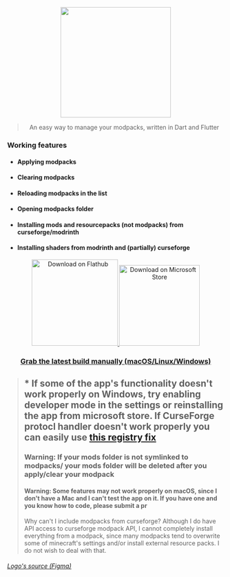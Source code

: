<div align="center">

<img src="https://github.com/mrquantumoff/mcmodpackmanager_reborn/raw/master/assets/icons/logotext.svg" height=256 />

> An easy way to manage your modpacks, written in Dart and Flutter

</div>

### Working features

- #### Applying modpacks

- #### Clearing modpacks

- #### Reloading modpacks in the list

- #### Opening modpacks folder

- #### Installing mods and resourcepacks (not modpacks) from curseforge/modrinth

- #### Installing shaders from modrinth and (partially) curseforge

<div align="center">
    <a href="https://flathub.org/apps/details/dev.mrquantumoff.mcmodpackmanager">
        <img width="200" alt="Download on Flathub" src="https://dl.flathub.org/assets/badges/flathub-badge-i-en.svg"/>
    </a>
    <a href="https://www.microsoft.com/store/apps/9NLT70M0TVD0">
        <img width="187" src="https://get.microsoft.com/images/en-us%20light.svg" alt="Download on Microsoft Store" />
    </a>

### [Grab the latest build manually (macOS/Linux/Windows)](https://github.com/mrquantumoff/mcmodpackmanager_reborn/releases/latest)

</div>

> ## \* If some of the app's functionality doesn't work properly on Windows, try enabling developer mode in the settings or reinstalling the app from microsoft store. If CurseForge protocl handler doesn't work properly you can easily use [this registry fix](https://github.com/mrquantumoff/mcmodpackmanager_reborn/raw/master/msstorefix.reg)
>
> ### Warning: If your mods folder is not symlinked to modpacks/<anything> your mods folder will be deleted after you apply/clear your modpack
>
> #### Warning: Some features may not work properly on macOS, since I don't have a Mac and I can't test the app on it. If you have one and you know how to code, please submit a pr
>
> Why can't I include modpacks from curseforge? Although I do have API access to curseforge modpack API, I cannot completely install everything from a modpack, since many modpacks tend to overwrite some of minecraft's settings and/or install external resource packs. I do not wish to deal with that.

###### [Logo's source (Figma)](https://www.figma.com/community/file/1222558477898371497)

